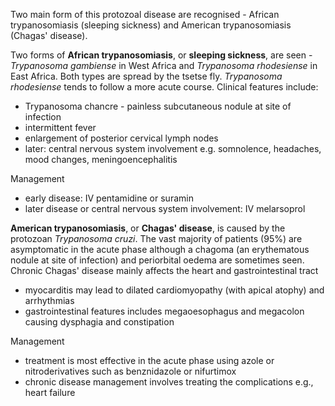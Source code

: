Two main form of this protozoal disease are recognised \- African trypanosomiasis (sleeping sickness) and American trypanosomiasis (Chagas' disease).  
  
Two forms of **African trypanosomiasis**, or **sleeping sickness**, are seen \- *Trypanosoma gambiense* in West Africa and *Trypanosoma rhodesiense* in East Africa. Both types are spread by the tsetse fly. *Trypanosoma rhodesiense* tends to follow a more acute course. Clinical features include:  
* Trypanosoma chancre \- painless subcutaneous nodule at site of infection
* intermittent fever
* enlargement of posterior cervical lymph nodes
* later: central nervous system involvement e.g. somnolence, headaches, mood changes, meningoencephalitis

  
Management  
* early disease: IV pentamidine or suramin
* later disease or central nervous system involvement: IV melarsoprol

  
**American trypanosomiasis**, or **Chagas' disease**, is caused by the protozoan *Trypanosoma cruzi*. The vast majority of patients (95%) are asymptomatic in the acute phase although a chagoma (an erythematous nodule at site of infection) and periorbital oedema are sometimes seen. Chronic Chagas' disease mainly affects the heart and gastrointestinal tract  
* myocarditis may lead to dilated cardiomyopathy (with apical atophy) and arrhythmias
* gastrointestinal features includes megaoesophagus and megacolon causing dysphagia and constipation

  
Management  
* treatment is most effective in the acute phase using azole or nitroderivatives such as benznidazole or nifurtimox
* chronic disease management involves treating the complications e.g., heart failure

